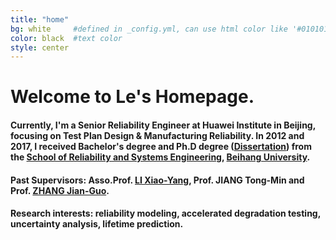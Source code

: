 ```yaml
---
title: "home"
bg: white     #defined in _config.yml, can use html color like '#010101'
color: black  #text color
style: center
---
```


<h1>
  <span class="inlineblock"> Welcome to Le's Homepage.</span>
</h1>

#### <i class="fa fa-graduation-cap"></i> Currently, I'm a Senior Reliability Engineer at Huawei Institute in Beijing, focusing on Test Plan Design & Manufacturing Reliability. In 2012 and 2017, I received Bachelor's degree and Ph.D degree ([Dissertation](https://github.com/llbuaa/llbuaa.github.io/blob/master/paper/PhD%20Dissertation%EF%BC%9AResearch%20on%20accelerated%20degradation%20modeling%20with%20mixture%20uncertainty%20(In%20Chinese).pdf)) from the [School of Reliability and Systems Engineering](http://rse.buaa.edu.cn/), [Beihang University](http://www.buaa.edu.cn). 

#### <i class="fa fa-users"></i> Past Supervisors: Asso.Prof. [LI Xiao-Yang](http://rse.buaa.edu.cn/teacher/lixiaoyang.html), Prof. JIANG Tong-Min and Prof. [ZHANG Jian-Guo](http://rse.buaa.edu.cn/teacher/zhangjianguo.html).

#### <i class="fa fa-spinner"></i> Research interests: reliability modeling, accelerated degradation testing, uncertainty analysis, lifetime prediction.
